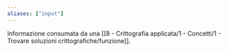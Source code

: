 ```yaml
---
aliases: ["input"]
---
```

Informazione consumata da una [[8 - Crittografia applicata/1 - Concetti/1 - Trovare soluzioni crittografiche/funzione]].